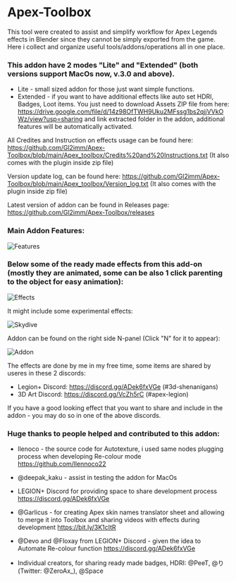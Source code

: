 # Apex-Toolbox

This tool were created to assist and simplify workflow for Apex Legends effects in Blender since they cannot be simply exported from the game. Here i collect and organize useful tools/addons/operations all in one place. 

### This addon have 2 modes "Lite" and "Extended" (both versions support MacOs now, v.3.0 and above). 
- Lite - small sized addon for those just want simple functions. 
- Extended - if you want to have additional effects like auto set HDRI, Badges, Loot items. You just need to download Assets ZIP file from here: https://drive.google.com/file/d/14z98OfTWH9Uku2MFssg1bs2qjjVVkOWz/view?usp=sharing and link extracted folder in the addon, additional features will be automatically activated.

All Credites and Instruction on effects usage can be found here: https://github.com/Gl2imm/Apex-Toolbox/blob/main/Apex_toolbox/Credits%20and%20Instructions.txt (It also comes with the plugin inside zip file)

Version update log, can be found here: https://github.com/Gl2imm/Apex-Toolbox/blob/main/Apex_toolbox/Version_log.txt (It also comes with the plugin inside zip file)

Latest version of addon can be found in Releases page: https://github.com/Gl2imm/Apex-Toolbox/releases

### Main Addon Features:
![Features](https://i.ibb.co/XpZs7Xh/Features-List.png)

### Below some of the ready made effects from this add-on (mostly they are animated, some can be also 1 click parenting to the object for easy animation):
![Effects](https://i.ibb.co/0jrsmFx/Apex-toolbox.png)

It might include some experimental effects:

![Skydive](https://i.ibb.co/0XJ4cjL/mpc-hc64-uyu-Ymp-Lohw.gif)

Addon can be found on the right side N-panel (Click "N" for it to appear):

![Addon](https://i.ibb.co/jf4rg6D/addon.png)

The effects are done by me in my free time, some items are shared by useres in these 2 discords:
- Legion+ Discord: https://discord.gg/ADek6fxVGe (#3d-shenanigans)
- 3D Art Discord: https://discord.gg/VcZh5rC (#apex-legion)

If you have a good looking effect that you want to share and include in the addon - you may do so in one of the above discords.

### Huge thanks to people helped and contributed to this addon:
- llenoco - the source code for Autotexture, i used same nodes plugging process when developing Re-colour mode
https://github.com/llennoco22

- @deepak_kaku - assist in testing the addon for MacOs

- LEGION+ Discord for providing space to share development process 
https://discord.gg/ADek6fxVGe

- @Garlicus - for creating Apex skin names translator sheet and allowing to merge it into Toolbox and sharing videos with effects during development
https://bit.ly/3K1cItR 

- @Devo and @Floxay from LEGION+ Discord - given the idea to Automate Re-colour function
https://discord.gg/ADek6fxVGe

- Individual creators, for sharing ready made badges, HDRI:
@PeeT, @り(Twitter: @ZeroAx_), @Space
